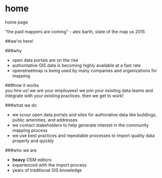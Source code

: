 # home
home page

"the paid mappers are coming"  - alex barth, state of the map us 2015  

##we're here!  

###why  
* open data portals are on the rise  
* authoritative GIS data is becoming highly available at a fast rate  
* openstreetmap is being used by many companies and organizations for mapping

###how it works  
you hire us! we are your employees! we join your existing data teams and integrate with your existing practices. then we get to work!


###what we do  
* we scour open data portals and sites for authorative data like buildings, public amenities, and addresses  
* we contact stakeholders to help generate interest in the community mapping process
* we use best practices and repeatable processes to import quality data properly and quickly


###who we are  
* **heavy** OSM editors  
* experienced with the import process  
* years of traditional GIS knowledge  
